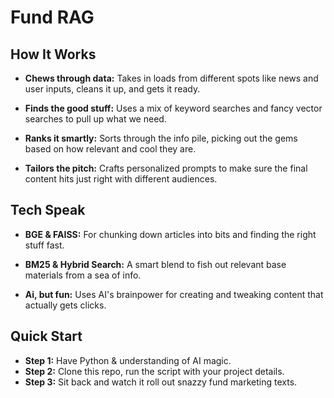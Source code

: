 # Fund RAG

## How It Works

- **Chews through data:** Takes in loads from different spots like news and user inputs, cleans it up, and gets it ready.
  
- **Finds the good stuff:** Uses a mix of keyword searches and fancy vector searches to pull up what we need.
  
- **Ranks it smartly:** Sorts through the info pile, picking out the gems based on how relevant and cool they are.

- **Tailors the pitch:** Crafts personalized prompts to make sure the final content hits just right with different audiences.

## Tech Speak

- **BGE & FAISS:** For chunking down articles into bits and finding the right stuff fast.
  
- **BM25 & Hybrid Search:** A smart blend to fish out relevant base materials from a sea of info.

- **Ai, but fun:** Uses AI's brainpower for creating and tweaking content that actually gets clicks.

## Quick Start

- **Step 1:** Have Python & understanding of AI magic.
- **Step 2:** Clone this repo, run the script with your project details.
- **Step 3:** Sit back and watch it roll out snazzy fund marketing texts.
